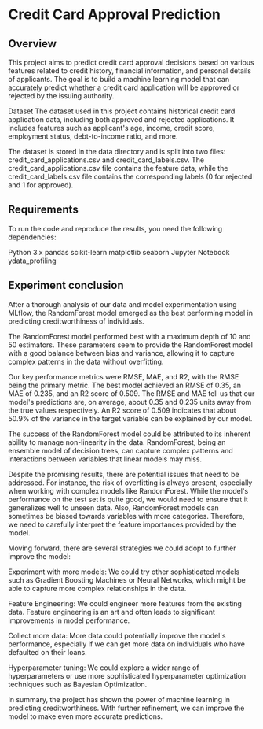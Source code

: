 # Credit Card Approval Prediction
## Overview
This project aims to predict credit card approval decisions based on various features related to credit history, financial information, and personal details of applicants. The goal is to build a machine learning model that can accurately predict whether a credit card application will be approved or rejected by the issuing authority.

Dataset
The dataset used in this project contains historical credit card application data, including both approved and rejected applications. It includes features such as applicant's age, income, credit score, employment status, debt-to-income ratio, and more.

The dataset is stored in the data directory and is split into two files: credit_card_applications.csv and credit_card_labels.csv. The credit_card_applications.csv file contains the feature data, while the credit_card_labels.csv file contains the corresponding labels (0 for rejected and 1 for approved).

## Requirements
To run the code and reproduce the results, you need the following dependencies:

Python 3.x
pandas
scikit-learn
matplotlib
seaborn
Jupyter Notebook
ydata_profiling

## Experiment conclusion

After a thorough analysis of our data and model experimentation using MLflow, the RandomForest model emerged as the best performing model in predicting creditworthiness of individuals.

The RandomForest model performed best with a maximum depth of 10 and 50 estimators. These parameters seem to provide the RandomForest model with a good balance between bias and variance, allowing it to capture complex patterns in the data without overfitting.

Our key performance metrics were RMSE, MAE, and R2, with the RMSE being the primary metric. The best model achieved an RMSE of 0.35, an MAE of 0.235, and an R2 score of 0.509. The RMSE and MAE tell us that our model's predictions are, on average, about 0.35 and 0.235 units away from the true values respectively. An R2 score of 0.509 indicates that about 50.9% of the variance in the target variable can be explained by our model.

The success of the RandomForest model could be attributed to its inherent ability to manage non-linearity in the data. RandomForest, being an ensemble model of decision trees, can capture complex patterns and interactions between variables that linear models may miss.

Despite the promising results, there are potential issues that need to be addressed. For instance, the risk of overfitting is always present, especially when working with complex models like RandomForest. While the model's performance on the test set is quite good, we would need to ensure that it generalizes well to unseen data. Also, RandomForest models can sometimes be biased towards variables with more categories. Therefore, we need to carefully interpret the feature importances provided by the model.

Moving forward, there are several strategies we could adopt to further improve the model:

Experiment with more models: We could try other sophisticated models such as Gradient Boosting Machines or Neural Networks, which might be able to capture more complex relationships in the data.

Feature Engineering: We could engineer more features from the existing data. Feature engineering is an art and often leads to significant improvements in model performance.

Collect more data: More data could potentially improve the model's performance, especially if we can get more data on individuals who have defaulted on their loans.

Hyperparameter tuning: We could explore a wider range of hyperparameters or use more sophisticated hyperparameter optimization techniques such as Bayesian Optimization.

In summary, the project has shown the power of machine learning in predicting creditworthiness. With further refinement, we can improve the model to make even more accurate predictions.